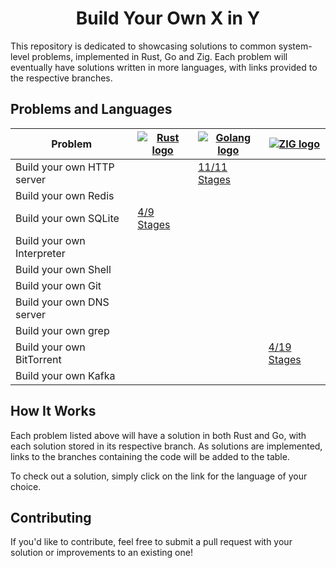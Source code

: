 <h1 align="center">Build Your Own X in Y</h1>

This repository is dedicated to showcasing solutions to common system-level problems, implemented in Rust, Go and Zig. Each problem will eventually have solutions written in more languages, with links provided to the respective branches.

## Problems and Languages

| Problem                    | [![Rust logo](https://skillicons.dev/icons?i=rust)](https://www.rust-lang.org/) | [![Golang logo](https://skillicons.dev/icons?i=go)](https://go.dev/) | [![ZIG logo](https://skillicons.dev/icons?i=zig)](https://ziglang.org/) |
|-----------------------------|------|-----|-----|
| Build your own HTTP server   |      | [11/11 Stages](https://github.com/Daniel-Boll/build-your-own-x-in-y/tree/http-server-go) | |
| Build your own Redis         |      |     |     |
| Build your own SQLite        | [4/9 Stages](https://github.com/Daniel-Boll/build-your-own-x-in-y/tree/sqlite-rust) |     |     |
| Build your own Interpreter   |      |     |     |
| Build your own Shell         |      |     |     |
| Build your own Git           |      |     |     |
| Build your own DNS server    |      |     |     |
| Build your own grep          |      |     |     |
| Build your own BitTorrent    |      |     | [4/19 Stages](https://github.com/Daniel-Boll/build-your-own-x-in-y/tree/bittorrent-zig) |
| Build your own Kafka         |      |     |     |

## How It Works

Each problem listed above will have a solution in both Rust and Go, with each solution stored in its respective branch. As solutions are implemented, links to the branches containing the code will be added to the table.

To check out a solution, simply click on the link for the language of your choice.

## Contributing

If you'd like to contribute, feel free to submit a pull request with your solution or improvements to an existing one!
